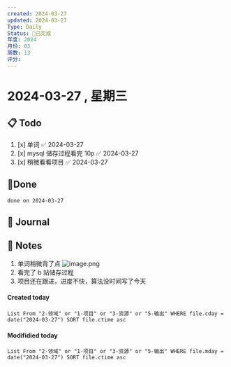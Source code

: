 ```yaml
---
created: 2024-03-27
updated: 2024-03-27
Type: Daily
Status: 🎃已完成
年度: 2024
月份: 03
周数: 13
评分:
---
```

# 2024-03-27 , 星期三

## 📋 Todo
1. [x] 单词 ✅ 2024-03-27
2. [x] mysql 储存过程看完 10p ✅ 2024-03-27
3. [x] 稍微看看项目 ✅ 2024-03-27
## 🍰Done
```tasks
done on 2024-03-27
```

## 📆 Journal


## 📑 Notes
1. 单词稍微背了点 ![image.png](https://obsidian-pic-1317906728.cos.ap-nanjing.myqcloud.com/obsidian/20240327232425.png)
2. 看完了 b 站储存过程
3. 项目还在跟进，进度不快，算法没时间写了今天

#### Created today

```dataview
List From "2-领域" or "1-项目" or "3-资源" or "5-输出" WHERE file.cday = date("2024-03-27") SORT file.ctime asc
```


#### Modifidied today

```dataview
List From "2-领域" or "1-项目" or "3-资源" or "5-输出" WHERE file.mday = date("2024-03-27") SORT file.ctime asc
```